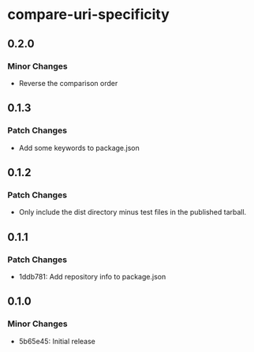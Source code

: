 # compare-uri-specificity

## 0.2.0

### Minor Changes

- Reverse the comparison order

## 0.1.3

### Patch Changes

- Add some keywords to package.json

## 0.1.2

### Patch Changes

- Only include the dist directory minus test files in the published tarball.

## 0.1.1

### Patch Changes

- 1ddb781: Add repository info to package.json

## 0.1.0

### Minor Changes

- 5b65e45: Initial release
